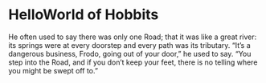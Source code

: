 # HelloWorld of Hobbits
He often used to say there was only one Road; 
that it was like a great river: 
its springs were at every doorstep and every path was its tributary. 
“It’s a dangerous business, Frodo, going out of your door,” 
he used to say. 
“You step into the Road, 
and if you don’t keep your feet, 
there is no telling where you might be swept off to.”

